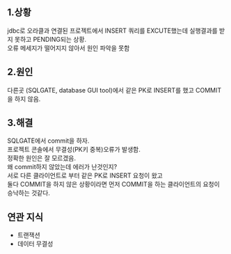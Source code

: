 ## 1.상황

jdbc로 오라클과 연결된 프로젝트에서 INSERT 쿼리를 EXCUTE했는데
실행결과를 받지 못하고 PENDING되는 상황.<br>
오류 메세지가 떨어지지 않아서 원인 파악을 못함<br>


## 2.원인

다른곳 (SQLGATE, database GUI tool)에서 같은 PK로 INSERT를 했고 COMMIT을 하지 않음.

## 3.해결

SQLGATE에서 commit을 하자. <br>
프로젝트 콘솔에서 무결성(PK키 중복)오류가 발생함.<br>
정확한 원인은 잘 모르겠음.<br>
왜 commit하지 않았는데 에러가 난것인지?<br>
서로 다른 클라이언트로 부터 같은 PK로 INSERT 요청이 왔고 <br>
둘다 COMMIT을 하지 않은 상황이라면 먼저 COMMIT을 하는 클라이언트의 요청이 승낙하는 것같다.



## 연관 지식
- 트랜잭션
- 데이터 무결성